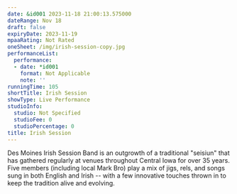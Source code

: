 ```yaml
---
date: &id001 2023-11-18 21:00:13.575000
dateRange: Nov 18
draft: false
expiryDate: 2023-11-19
mpaaRating: Not Rated
oneSheet: /img/irish-session-copy.jpg
performanceList:
  performance:
  - date: *id001
    format: Not Applicable
    note: ''
runningTime: 105
shortTitle: Irish Session
showType: Live Performance
studioInfo:
  studio: Not Specified
  studioFee: 0
  studioPercentage: 0
title: Irish Session
---
```


D﻿es Moines Irish Session Band is an outgrowth of a traditional "seisiun" that has gathered regularly at venues throughout Central Iowa for over 35 years. Five members (including local Mark Bro) play a mix of jigs, rels, and songs sung in both English and Irish -- with a few innovative touches thrown in to keep the tradition alive and evolving.